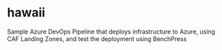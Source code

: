 # hawaii
Sample Azure DevOps Pipeline that deploys infrastructure to Azure, using CAF Landing Zones, and test the deployment using BenchPress
